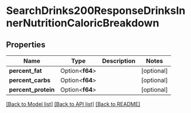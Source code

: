 # SearchDrinks200ResponseDrinksInnerNutritionCaloricBreakdown

## Properties

Name | Type | Description | Notes
------------ | ------------- | ------------- | -------------
**percent_fat** | Option<**f64**> |  | [optional]
**percent_carbs** | Option<**f64**> |  | [optional]
**percent_protein** | Option<**f64**> |  | [optional]

[[Back to Model list]](../README.md#documentation-for-models) [[Back to API list]](../README.md#documentation-for-api-endpoints) [[Back to README]](../README.md)


